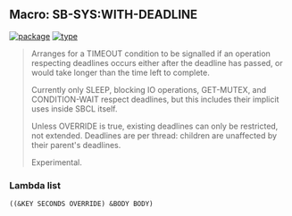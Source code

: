 ## Macro: SB-SYS:WITH-DEADLINE
[![package](https://img.shields.io/badge/Package-SB--SYS-5f9ea0.svg?style=social&colorA=999999)](../) [![type](https://img.shields.io/badge/Type-Macro-5f9ea0.svg?style=social&colorA=999999)](../#macro) 

> Arranges for a TIMEOUT condition to be signalled if an operation
> respecting deadlines occurs either after the deadline has passed, or
> would take longer than the time left to complete.
> 
> Currently only SLEEP, blocking IO operations, GET-MUTEX, and
> CONDITION-WAIT respect deadlines, but this includes their implicit
> uses inside SBCL itself.
> 
> Unless OVERRIDE is true, existing deadlines can only be restricted,
> not extended. Deadlines are per thread: children are unaffected by
> their parent's deadlines.
> 
> Experimental.

### Lambda list
```
((&KEY SECONDS OVERRIDE) &BODY BODY)
```
